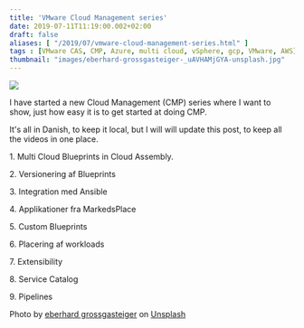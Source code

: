 ```yaml
---
title: 'VMware Cloud Management series'
date: 2019-07-11T11:19:00.002+02:00
draft: false
aliases: [ "/2019/07/vmware-cloud-management-series.html" ]
tags : [VMware CAS, CMP, Azure, multi cloud, vSphere, gcp, VMware, AWS]
thumbnail: "images/eberhard-grossgasteiger-_uAVHAMjGYA-unsplash.jpg"
---
```


[![](https://cloud.healthcareitnews.com/sites/cloud/files/iStock-502462262_1.jpg)](https://cloud.healthcareitnews.com/sites/cloud/files/iStock-502462262_1.jpg)

  

I have started a new Cloud Management (CMP) series where I want to show, just how easy it is to get started at doing CMP.

  

It's all in Danish, to keep it local, but I will will update this post, to keep all the videos in one place.

  

  

  

1\. Multi Cloud Blueprints in Cloud Assembly.

  

  

2\. Versionering af Blueprints  

3\. Integration med Ansible  

4\. Applikationer fra MarkedsPlace  

5\. Custom Blueprints  

6\. Placering af workloads  

7\. Extensibility

8\. Service Catalog  

9\. Pipelines

<span>Photo by <a href="https://unsplash.com/@eberhardgross?utm_source=unsplash&amp;utm_medium=referral&amp;utm_content=creditCopyText">eberhard grossgasteiger</a> on <a href="https://unsplash.com/s/photos/clouds?utm_source=unsplash&amp;utm_medium=referral&amp;utm_content=creditCopyText">Unsplash</a></span>